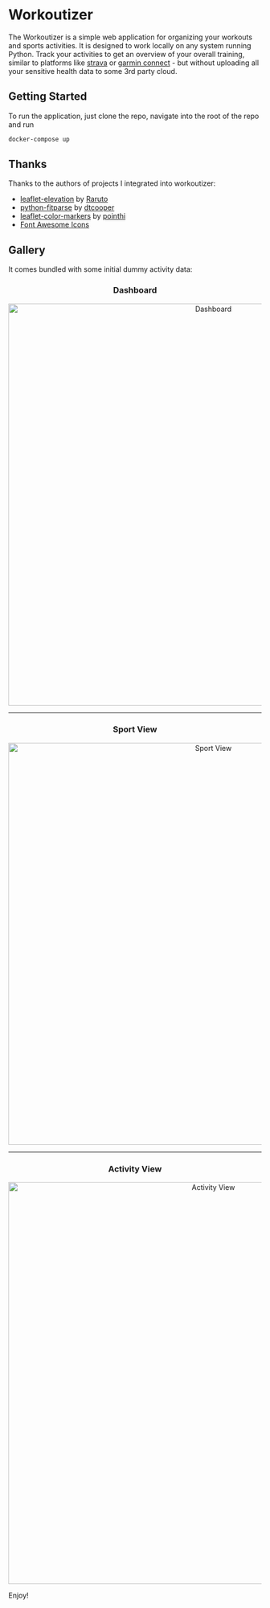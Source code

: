 # Workoutizer

The Workoutizer is a simple web application for organizing your workouts and sports activities. It is designed to work
locally on any system running Python. Track your activities to get an overview of your overall training, similar to
platforms like [strava](https://www.strava.com/) or [garmin connect](https://connect.garmin.com/) - but without
uploading all your sensitive health data to some 3rd party cloud.

## Getting Started

To run the application, just clone the repo, navigate into the root of the repo and run

```bash
docker-compose up
```
## Thanks

Thanks to the authors of projects I integrated into workoutizer:
* [leaflet-elevation](https://github.com/Raruto/leaflet-elevation) by [Raruto](https://github.com/Raruto)
* [python-fitparse](https://github.com/dtcooper/python-fitparse) by [dtcooper](https://github.com/dtcooper)
* [leaflet-color-markers](https://github.com/pointhi/leaflet-color-markers) by [pointhi](https://github.com/pointhi)
* [Font Awesome Icons](https://fontawesome.com/)


## Gallery 

It comes bundled with some initial dummy activity data:

<div align="center">
    <h3>Dashboard</h3>
    <img src="https://i.imgur.com/PDEd0n1.png" width="800" alt="Dashboard">
    <hr>
    <h3>Sport View</h3>
    <img src="https://i.imgur.com/3D5C1Un.png" width="800" alt="Sport View">
    <hr>
    <h3>Activity View</h3>
    <img src="https://i.imgur.com/m4Cufx8.png" width="800" alt="Activity View">
</div>

Enjoy!
